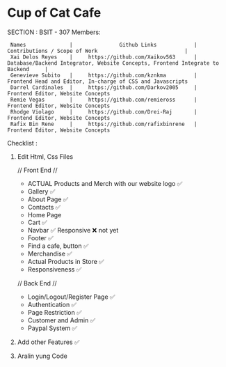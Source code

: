 # Cup of Cat Cafe

SECTION : BSIT - 307
Members:

     Names              |               Github Links            |           Contributions / Scope of Work                            | 
     Xai Delos Reyes    |     https://github.com/Xaikov563      |     Database/Backend Integrator, Website Concepts, Frontend Integrate to Backend     | 
     Genevieve Subito   |     https://github.com/kznkma         |     Frontend Head and Editor, In-charge of CSS and Javascripts                        
     Darrel Cardinales  |     https://github.com/Darkov2005     |     Frontend Editor, Website Concepts
     Remie Vegas        |     https://github.com/remieross      |     Frontend Editor, Website Concepts
     Rhodge Violago     |     https://github.com/Drei-Raj       |     Frontend Editor, Website Concepts
     Rafix Bin Rene     |     https://github.com/rafixbinrene   |     Frontend Editor, Website Concepts


Checklist :

1. Edit Html, Css Files

    // Front End //
      - ACTUAL Products and Merch with our website logo ✅
      - Gallery ✅
      - About Page ✅
      - Contacts ✅
      - Home Page 
      - Cart ✅
      - Navbar ✅ Responsive ❌ not yet
      - Footer ✅
      - Find a cafe, button ✅
      - Merchandise ✅
      - Actual Products in Store ✅ 
      - Responsiveness ✅ 
    

     // Back End //
      - Login/Logout/Register Page ✅
      - Authentication ✅
      - Page Restriction ✅
      - Customer and Admin ✅
      - Paypal System ✅
2. Add other Features ✅
3. Aralin yung Code

